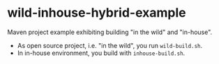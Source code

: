 # wild-inhouse-hybrid-example
Maven project example exhibiting building "in the wild" and "in-house".

* As open source project, i.e. "in the wild", you run `wild-build.sh`.
* In in-house environment, you build with `inhouse-build.sh`.
